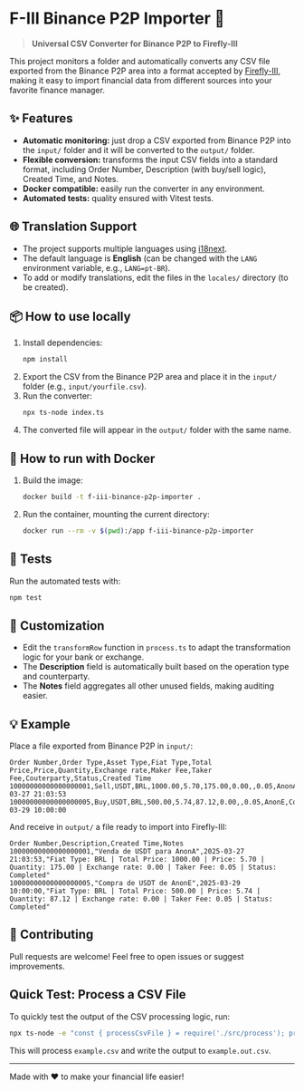 # F-III Binance P2P Importer 🚀

> **Universal CSV Converter for Binance P2P to Firefly-III**

This project monitors a folder and automatically converts any CSV file exported from the Binance P2P area into a format accepted by [Firefly-III](https://www.firefly-iii.org/), making it easy to import financial data from different sources into your favorite finance manager.

## ✨ Features

- **Automatic monitoring:** just drop a CSV exported from Binance P2P into the `input/` folder and it will be converted to the `output/` folder.
- **Flexible conversion:** transforms the input CSV fields into a standard format, including Order Number, Description (with buy/sell logic), Created Time, and Notes.
- **Docker compatible:** easily run the converter in any environment.
- **Automated tests:** quality ensured with Vitest tests.

## 🌐 Translation Support

- The project supports multiple languages using [i18next](https://www.i18next.com/).
- The default language is **English** (can be changed with the `LANG` environment variable, e.g., `LANG=pt-BR`).
- To add or modify translations, edit the files in the `locales/` directory (to be created).

## 📦 How to use locally

1. Install dependencies:
   ```bash
   npm install
   ```
2. Export the CSV from the Binance P2P area and place it in the `input/` folder (e.g., `input/yourfile.csv`).
3. Run the converter:
   ```bash
   npx ts-node index.ts
   ```
4. The converted file will appear in the `output/` folder with the same name.

## 🐳 How to run with Docker

1. Build the image:
   ```bash
   docker build -t f-iii-binance-p2p-importer .
   ```
2. Run the container, mounting the current directory:
   ```bash
   docker run --rm -v $(pwd):/app f-iii-binance-p2p-importer
   ```

## 🔬 Tests

Run the automated tests with:

```bash
npm test
```

## 🔄 Customization

- Edit the `transformRow` function in `process.ts` to adapt the transformation logic for your bank or exchange.
- The **Description** field is automatically built based on the operation type and counterparty.
- The **Notes** field aggregates all other unused fields, making auditing easier.

## 💡 Example

Place a file exported from Binance P2P in `input/`:

```csv
Order Number,Order Type,Asset Type,Fiat Type,Total Price,Price,Quantity,Exchange rate,Maker Fee,Taker Fee,Couterparty,Status,Created Time
10000000000000000001,Sell,USDT,BRL,1000.00,5.70,175.00,0.00,,0.05,AnonA,Completed,2025-03-27 21:03:53
10000000000000000005,Buy,USDT,BRL,500.00,5.74,87.12,0.00,,0.05,AnonE,Completed,2025-03-29 10:00:00
```

And receive in `output/` a file ready to import into Firefly-III:

```csv
Order Number,Description,Created Time,Notes
10000000000000000001,"Venda de USDT para AnonA",2025-03-27 21:03:53,"Fiat Type: BRL | Total Price: 1000.00 | Price: 5.70 | Quantity: 175.00 | Exchange rate: 0.00 | Taker Fee: 0.05 | Status: Completed"
10000000000000000005,"Compra de USDT de AnonE",2025-03-29 10:00:00,"Fiat Type: BRL | Total Price: 500.00 | Price: 5.74 | Quantity: 87.12 | Exchange rate: 0.00 | Taker Fee: 0.05 | Status: Completed"
```

## 🤝 Contributing

Pull requests are welcome! Feel free to open issues or suggest improvements.

## Quick Test: Process a CSV File

To quickly test the output of the CSV processing logic, run:

```sh
npx ts-node -e "const { processCsvFile } = require('./src/process'); processCsvFile('example.csv', 'example.out.csv', () => { console.log(require('fs').readFileSync('example.out.csv', 'utf8')); });" > example.out.csv
```

This will process `example.csv` and write the output to `example.out.csv`.

---

Made with ❤️ to make your financial life easier!
